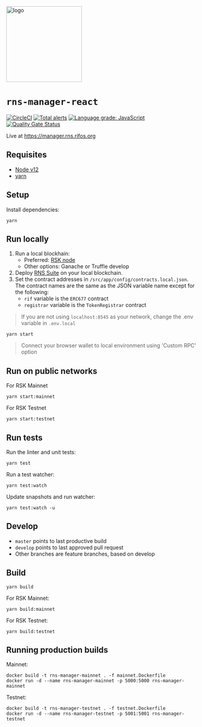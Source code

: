 <img src="/logo.png" alt="logo" height="200" />

# `rns-manager-react`

[![CircleCI](https://circleci.com/gh/rnsdomains/rns-manager-react.svg?style=svg)](https://circleci.com/gh/circrnsdomains/rns-manager-react)
[![Total alerts](https://img.shields.io/lgtm/alerts/g/rnsdomains/rns-manager-react.svg?logo=lgtm&logoWidth=18)](https://lgtm.com/projects/g/rnsdomains/rns-manager-react/alerts/)
[![Language grade: JavaScript](https://img.shields.io/lgtm/grade/javascript/g/rnsdomains/rns-manager-react.svg?logo=lgtm&logoWidth=18)](https://lgtm.com/projects/g/rnsdomains/rns-manager-react/context:javascript)
[![Quality Gate Status](https://sonarcloud.io/api/project_badges/measure?project=rnsdomains_rns-manager-react&metric=alert_status)](https://sonarcloud.io/dashboard?id=rnsdomains_rns-manager-react)

Live at https://manager.rns.rifos.org

## Requisites

- [Node v12](https://nodejs.org/en/)
- [yarn](https://yarnpkg.com/)

## Setup

Install dependencies:
```
yarn
```

## Run locally

1. Run a local blockhain:
    - Preferred: [RSK node](https://developers.rsk.co/quick-start/step1-install-rsk-local-node/)
    - Other options: Ganache or Truffle develop
2. Deploy [RNS Suite](https://github.com/rsksmart/rns-suite) on your local blockchain.
3. Set the contract addresses in `/src/app/config/contracts.local.json`. The contract names are the same as the JSON variable name except for the following:
    - `rif` variable is the `ERC677` contract
    - `registrar` variable is the `TokenRegistrar` contract

> If you are not using `localhost:8545` as your network, change the .env variable in `.env.local`

```
yarn start
```

> Connect your browser wallet to local environment using 'Custom RPC' option

## Run on public networks

For RSK Mainnet 

```
yarn start:mainnet
```

For RSK Testnet

```
yarn start:testnet
```

## Run tests

Run the linter and unit tests:

```
yarn test
```

Run a test watcher:

```
yarn test:watch
```

Update snapshots and run watcher:
```
yarn test:watch -u
```

## Develop

- `master` points to last productive build
- `develop` points to last approved pull request
- Other branches are feature branches, based on develop

## Build

```
yarn build
```

For RSK Mainnet:

```
yarn build:mainnet
```

For RSK Testnet:

```
yarn build:testnet
```

## Running production builds

Mainnet:
```
docker build -t rns-manager-mainnet . -f mainnet.Dockerfile
docker run -d --name rns-manager-mainnet -p 5000:5000 rns-manager-mainnet
```

Testnet:
```
docker build -t rns-manager-testnet . -f testnet.Dockerfile
docker run -d --name rns-manager-testnet -p 5001:5001 rns-manager-testnet
```

